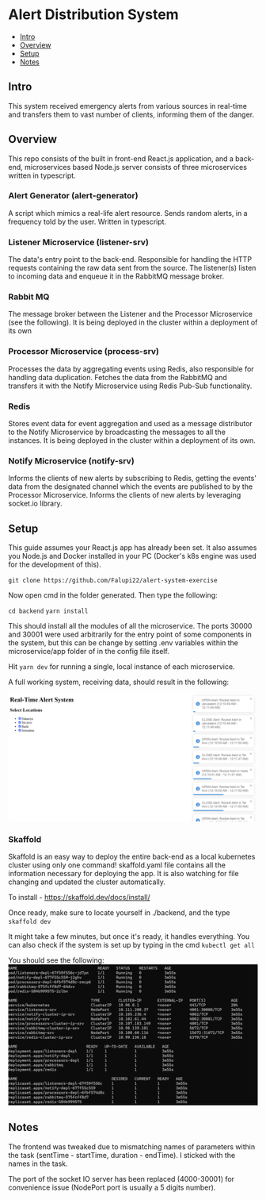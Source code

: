 # Alert Distribution System

- [Intro](#intro)
- [Overview](#overview)
- [Setup](#setup)
- [Notes](#notes)

## Intro

This system received emergency alerts from various sources in real-time and transfers them to vast number of clients, informing them of the danger.

## Overview

This repo consists of the built in front-end React.js application, and a back-end, microservices based Node.js server consists of three microservices written in typescript.

### Alert Generator (alert-generator)

A script which mimics a real-life alert resource.
Sends random alerts, in a frequency told by the user.
Written in typescript.

### Listener Microservice (listener-srv)

The data's entry point to the back-end.
Responsible for handling the HTTP requests containing the raw data sent from the source. The listener(s) listen to incoming data and enqueue it in the RabbitMQ message broker.

### Rabbit MQ

The message broker between the Listener and the Processor Microservice (see the following). It is being deployed in the cluster within a deployment of its own

### Processor Microservice (process-srv)

Processes the data by aggregating events using Redis, also responsible for handling data duplication. Fetches the data from the RabbitMQ and transfers it with the Notify Microservice using Redis Pub-Sub functionality.

### Redis

Stores event data for event aggregation and used as a message distributor to the Notify Microservice by broadcasting the messages to all the instances. It is being deployed in the cluster within a deployment of its own.

### Notify Microservice (notify-srv)

Informs the clients of new alerts by subscribing to Redis, getting the events' data from the designated channel which the events are published to by the Processor Microservice. Informs the clients of new alerts by leveraging socket.io library.

## Setup

This guide assumes your React.js app has already been set.
It also assumes you Node.js and Docker installed in your PC (Docker's k8s engine was used for the development of this).

`git clone https://github.com/Falupi22/alert-system-exercise
`

Now open cmd in the folder generated. Then type the following:

`cd backend`
`yarn install`

This should install all the modules of all the microservice.
The ports 30000 and 30001 were used arbitrarily for the entry point of some components in the system, but this can be change by setting .env variables within the microservice/app folder of in the config file itself.

Hit `yarn dev` for running a single, local instance of each microservice.

A full working system, receiving data, should result in the following:

![Web page](assets/live.png)

### Skaffold

Skaffold is an easy way to deploy the entire back-end as a local kubernetes cluster using only one command! skaffold.yaml file contains all the information necessary for deploying the app. It is also watching for file changing and updated the cluster automatically.

To install - https://skaffold.dev/docs/install/

Once ready, make sure to locate yourself in ./backend, and the type
`skaffold dev`

It might take a few minutes, but once it's ready, it handles everything.
You can also check if the system is set up by typing in the cmd
`kubectl get all`

You should see the following:
![Healthy cluster](./assets/cluster.png)

## Notes

The frontend was tweaked due to mismatching names of parameters within the task (sentTime - startTime, duration - endTime). I sticked with the names in the task.

The port of the socket IO server has been replaced (4000-30001) for convenience issue (NodePort port is usually a 5 digits number).
